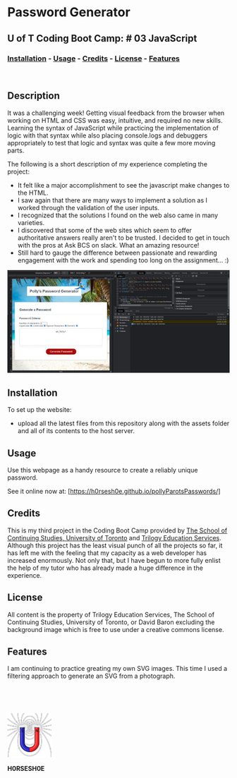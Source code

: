 
# <Your-Project-Title>Password Generator
## U of T Coding Boot Camp: # 03 JavaScript 
### [Installation](#installation)  - [Usage](#usage)  - [Credits](#credits)  - [License](#license) - [Features](#Features)
&nbsp;
## Description
It was a challenging week!  Getting visual feedback from the browser when working on HTML and CSS was easy, intuitive, and required no new skills.  Learning the syntax of JavaScript while practicing the implementation of logic with that syntax while also placing console.logs and debuggers appropriately to test that logic and syntax was quite a few more moving parts.  

The following is a short description of my experience completing the project:

- It felt like a major accomplishment to see the javascript make changes to the HTML.
- I saw again that there are many ways to implement a solution as I worked through the validation of the user inputs.
- I recognized that the solutions I found on the web also came in many varieties.
- I discovered that some of the web sites which seem to offer authoritative answers really aren't to be trusted.  I decided to get in touch with the pros at Ask BCS on slack.  What an amazing resource!
- Still hard to gauge the difference between passionate and rewarding engagement with the work and spending too long on the assignment...  :)

![Screenshot](./Assets/PollysPasswords.jpg)

## Installation
To set up the website:
 - upload all the latest files from this repository along with the assets folder and all of its contents to the host server. 
## Usage
Use this webpage as a handy resource to create a reliably unique password.

See it online now at: [https://h0rsesh0e.github.io/pollyParotsPasswords/]

## Credits
This is my third project in the Coding Boot Camp provided by [The School of Continuing Studies, University of Toronto](https://learn.utoronto.ca/) and [Trilogy Education Services](https://www.trilogyed.com/).  Although this project has the least visual punch of all the projects so far, it has left me with the feeling that my capacity as a web developer has increased enormously.  Not only that, but I have begun to more fully enlist the help of my tutor who has already made a huge difference in the experience.
## License
All content is the property of Trilogy Education Services, The School of Continuing Studies, University of Toronto, or David Baron excluding the background image which is free to use under a creative commons license.
## Features
I am continuing to practice greating my own SVG images.  This time I used a filtering approach to generate an SVG from a photograph.

&nbsp;

&nbsp;

![brand](./Assets/Toroid.png)


**H0RSESH0E**
